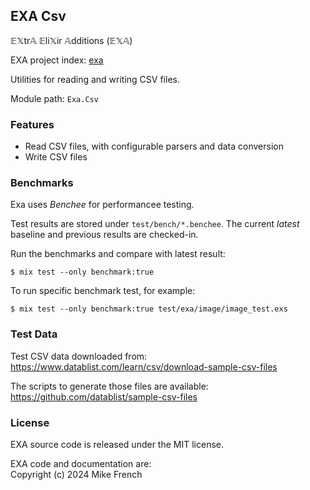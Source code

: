 ## EXA Csv

𝔼𝕏tr𝔸 𝔼li𝕏ir 𝔸dditions (𝔼𝕏𝔸)

EXA project index: [exa](https://github.com/red-jade/exa)

Utilities for reading and writing CSV files.

Module path: `Exa.Csv`

### Features

- Read CSV files, with configurable parsers and data conversion
- Write CSV files 

### Benchmarks

Exa uses _Benchee_ for performancee testing.

Test results are stored under `test/bench/*.benchee`.
The current _latest_ baseline and previous results are checked-in.

Run the benchmarks and compare with latest result:

`$ mix test --only benchmark:true`

To run specific benchmark test, for example:

`$ mix test --only benchmark:true test/exa/image/image_test.exs`

### Test Data

Test CSV data downloaded from:<br>
https://www.datablist.com/learn/csv/download-sample-csv-files

The scripts to generate those files are available:<br>
https://github.com/datablist/sample-csv-files

### License

EXA source code is released under the MIT license.

EXA code and documentation are:<br>
Copyright (c) 2024 Mike French

